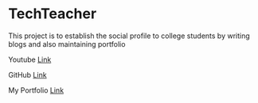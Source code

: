 # TechTeacher
This project is to establish the social profile to college students by writing blogs and also maintaining portfolio


Youtube [Link](https://youtu.be/UUQQI9StMQI)

GitHub [Link](https://github.com/Dhinagaran-s/TechTeacher)

My Portfolio [Link](https://dhinagaran-s.github.io/)
